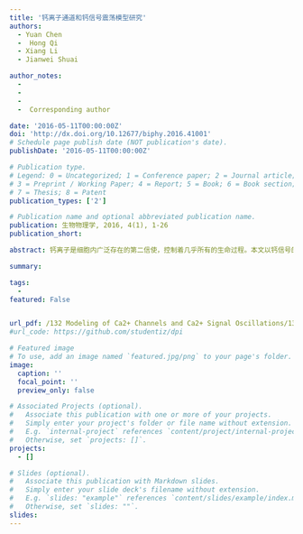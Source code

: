 ```yaml
---
title: '钙离子通道和钙信号震荡模型研究'
authors:
  - Yuan Chen
  -  Hong Qi
  - Xiang Li
  - Jianwei Shuai

author_notes:  
  - 
  - 
  -  
  -  Corresponding author

date: '2016-05-11T00:00:00Z'
doi: 'http://dx.doi.org/10.12677/biphy.2016.41001'
# Schedule page publish date (NOT publication's date).
publishDate: '2016-05-11T00:00:00Z'

# Publication type.
# Legend: 0 = Uncategorized; 1 = Conference paper; 2 = Journal article;
# 3 = Preprint / Working Paper; 4 = Report; 5 = Book; 6 = Book section;
# 7 = Thesis; 8 = Patent
publication_types: ['2']

# Publication name and optional abbreviated publication name.
publication: 生物物理学, 2016, 4(1), 1-26
publication_short: 

abstract: 钙离子是细胞内广泛存在的第二信使，控制着几乎所有的生命过程。本文以钙信号的生物背景为基础，首先介绍了构建钙离子信号网络模型的数学方法，包括生化反应建模、参数拟合等；接着我们介绍了关于1，4，5-三磷酸肌醇受体(IP3R)通道和线粒体钙单向转运体(MCU)通道的各种模型；然后我们讨论了关于钙离子信号震荡的各种点源模型，包括内质网释放的钙信号震荡模型和内质网-线粒体相互作用调控的钙信号震荡模型；最后我们建议未来对钙信号相关的细胞信号网络建模展开进一步的研究.

summary: 

tags:
  - 
featured: False


url_pdf: /132 Modeling of Ca2+ Channels and Ca2+ Signal Oscillations/132 Modeling of Ca2+ Channels and Ca2+ Signal Oscillations.pdf
#url_code: https://github.com/studentiz/dpi

# Featured image
# To use, add an image named `featured.jpg/png` to your page's folder.
image:
  caption: ''
  focal_point: ''
  preview_only: false

# Associated Projects (optional).
#   Associate this publication with one or more of your projects.
#   Simply enter your project's folder or file name without extension.
#   E.g. `internal-project` references `content/project/internal-project/index.md`.
#   Otherwise, set `projects: []`.
projects:
  - []

# Slides (optional).
#   Associate this publication with Markdown slides.
#   Simply enter your slide deck's filename without extension.
#   E.g. `slides: "example"` references `content/slides/example/index.md`.
#   Otherwise, set `slides: ""`.
slides:
---
```



